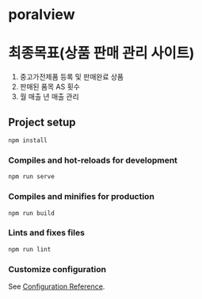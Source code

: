 # poralview

# 최종목표(상품 판매 관리 사이트)
1. 중고가전제품 등록 및 판매완료 상품
2. 판매된 품목 AS 횟수 
3. 월 매출 년 매출 관리
## Project setup
```
npm install
```

### Compiles and hot-reloads for development
```
npm run serve
```

### Compiles and minifies for production
```
npm run build
```

### Lints and fixes files
```
npm run lint
```

### Customize configuration
See [Configuration Reference](https://cli.vuejs.org/config/).
